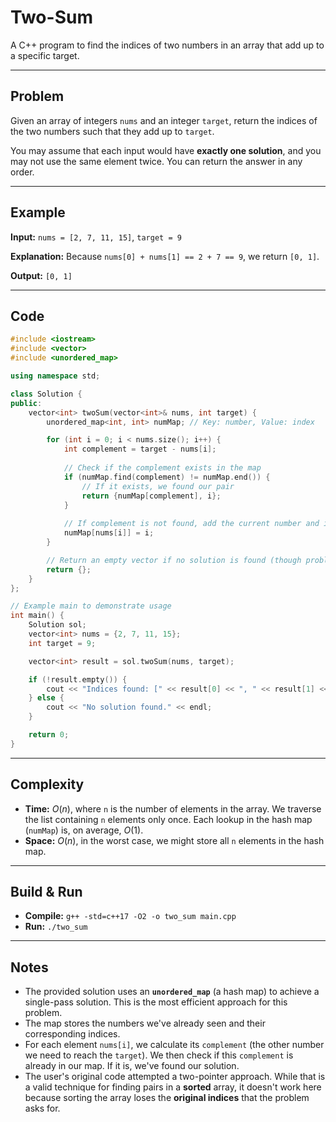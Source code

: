 # Two-Sum

A C++ program to find the indices of two numbers in an array that add up to a specific target.

-----

## Problem

Given an array of integers `nums` and an integer `target`, return the indices of the two numbers such that they add up to `target`.

You may assume that each input would have **exactly one solution**, and you may not use the same element twice. You can return the answer in any order.

-----

## Example

**Input:** `nums = [2, 7, 11, 15]`, `target = 9`

**Explanation:**
Because `nums[0] + nums[1] == 2 + 7 == 9`, we return `[0, 1]`.

**Output:** `[0, 1]`

-----

## Code

```cpp
#include <iostream>
#include <vector>
#include <unordered_map>

using namespace std;

class Solution {
public:
    vector<int> twoSum(vector<int>& nums, int target) {
        unordered_map<int, int> numMap; // Key: number, Value: index

        for (int i = 0; i < nums.size(); i++) {
            int complement = target - nums[i];
            
            // Check if the complement exists in the map
            if (numMap.find(complement) != numMap.end()) {
                // If it exists, we found our pair
                return {numMap[complement], i};
            }
            
            // If complement is not found, add the current number and its index to the map
            numMap[nums[i]] = i;
        }

        // Return an empty vector if no solution is found (though problem assumes one exists)
        return {};
    }
};

// Example main to demonstrate usage
int main() {
    Solution sol;
    vector<int> nums = {2, 7, 11, 15};
    int target = 9;

    vector<int> result = sol.twoSum(nums, target);

    if (!result.empty()) {
        cout << "Indices found: [" << result[0] << ", " << result[1] << "]" << endl; // Output: [0, 1]
    } else {
        cout << "No solution found." << endl;
    }

    return 0;
}
```

-----

## Complexity

  - **Time:** $O(n)$, where `n` is the number of elements in the array. We traverse the list containing `n` elements only once. Each lookup in the hash map (`numMap`) is, on average, $O(1)$.
  - **Space:** $O(n)$, in the worst case, we might store all `n` elements in the hash map.

-----

## Build & Run

  - **Compile:** `g++ -std=c++17 -O2 -o two_sum main.cpp`
  - **Run:** `./two_sum`

-----

## Notes

  - The provided solution uses an **`unordered_map`** (a hash map) to achieve a single-pass solution. This is the most efficient approach for this problem.
  - The map stores the numbers we've already seen and their corresponding indices.
  - For each element `nums[i]`, we calculate its `complement` (the other number we need to reach the `target`). We then check if this `complement` is already in our map. If it is, we've found our solution.
  - The user's original code attempted a two-pointer approach. While that is a valid technique for finding pairs in a **sorted** array, it doesn't work here because sorting the array loses the **original indices** that the problem asks for.
